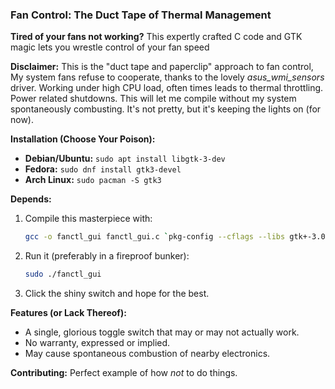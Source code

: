 ### Fan Control: The Duct Tape of Thermal Management

**Tired of your fans not working?** This expertly crafted C code and GTK magic lets you wrestle control of your fan speed

**Disclaimer:** This is the "duct tape and paperclip" approach to fan control, My system fans refuse to cooperate, thanks to the lovely *asus_wmi_sensors* driver. Working under high CPU load, often times leads to thermal throttling. Power related shutdowns. This will let me compile without my system spontaneously combusting. It's not pretty, but it's keeping the lights on (for now).


**Installation (Choose Your Poison):**

* **Debian/Ubuntu:** `sudo apt install libgtk-3-dev`
* **Fedora:** `sudo dnf install gtk3-devel`
* **Arch Linux:** `sudo pacman -S gtk3`

**Depends:**

1. Compile this masterpiece with:  
   ```bash
   gcc -o fanctl_gui fanctl_gui.c `pkg-config --cflags --libs gtk+-3.0`
   ```
2. Run it (preferably in a fireproof bunker):
   ```bash
   sudo ./fanctl_gui
   ```
3. Click the shiny switch and hope for the best.

**Features (or Lack Thereof):**

* A single, glorious toggle switch that may or may not actually work.
* No warranty, expressed or implied.
* May cause spontaneous combustion of nearby electronics.

**Contributing:**
Perfect example of how *not* to do things.
